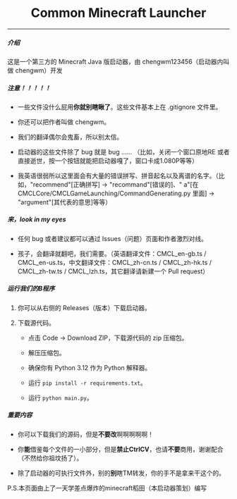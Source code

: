 <h1 align="center">Common Minecraft Launcher</h1>
<hr>
<h5>介绍</h5>

这是一个第三方的 Minecraft Java 版启动器，由 chengwm123456（启动器内叫做 chengwm）开发

<h5>注意！！！！！</h5>

- 一些文件没什么屁用**你就别瞎瞅了**。这些文件基本上在 .gitignore 文件里。

- 你还可以把作者叫做 chengwm。

- 我们的翻译偶尔会鬼畜，所以别太信。

- 启动器的这些文件除了 bug 就是 bug …… （比如，关闭一个窗口原地RE 或者直接逝世，按一个按钮就能把启动器嘎了，窗口卡成1.080P等等）

- 我英语很弱所以这里面会有大量的错误拼写、拼音起名以及离谱的名字。（比如，"recommend"[正确拼写] -> "recommand"[错误的]、"
  a"[在 CMCLCore/CMCLGameLaunching/CommandGenerating.py 里面] -> "argument"[其代表的意思]等等）

<h5>来，look in my eyes</h5>

- 任何 bug 或者建议都可以通过 Issues（问题）页面和作者激烈对线。

- 孩子，会翻译就翻吧，我们需要。（英语翻译文件：CMCL_en-gb.ts / CMCL_en-us.ts，中文翻译文件：CMCL_zh-cn.ts / CMCL_zh-hk.ts /
  CMCL_zh-tw.ts / CMCL_lzh.ts，其它翻译请新建一个 Pull request）

<h5>运行我们的B程序</h5>

1. 你可以从右侧的 Releases（版本）下载启动器。

2. 下载源代码。
    - 点击 Code -> Download ZIP，下载源代码的 zip 压缩包。

    - 解压压缩包。

    - 确保你有 Python 3.12 作为 Python 解释器。

    - 运行 `pip install -r requirements.txt`。

    - 运行 `python main.py`。

<h5>重要内容</h5>

- 你可以下载我们的源码，但是**不要改**啊啊啊啊啊！

- 你**能**借鉴每个文件的一小部分，但是**禁止CtrlCV**，也请**不要**商用，谢谢配合（不然给你祖坟扬了）。

- 除了启动器的可执行文件外，别的**别**瞎TM转发，你的手不是拿来干这个的。

P.S.本页面由上了一天学差点爆炸的minecraft稻田（本启动器策划）编写
